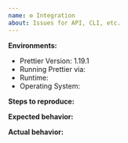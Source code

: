 ```yaml
---
name: ⚙ Integration
about: Issues for API, CLI, etc.
---
```


<!--

BEFORE SUBMITTING AN ISSUE:

1.  Search for your issue on GitHub: https://github.com/prettier/prettier/issues
    A large number of opened issues are duplicates of existing issues.
    If someone has already opened an issue for what you are experiencing,
    you do not need to open a new issue — please add a 👍 reaction to the
    existing issue instead.

2.  If your issue is with a prettier editor extension or add-on, please open the
    issue in the repo for that extension or add-on, instead of this repo.

-->

**Environments:**
- Prettier Version: 1.19.1
- Running Prettier via: <!-- CLI, Node.js API, Browser API, etc. -->
- Runtime: <!-- Node.js v6, Chrome v67, etc. -->
- Operating System: <!-- Windows, Linux, macOS, etc. -->

**Steps to reproduce:**
<!-- shell script, js code, or a link to the minimal reproducible repository -->

**Expected behavior:**

**Actual behavior:**
